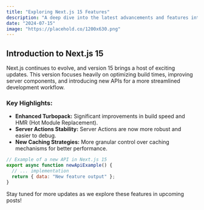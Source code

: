 ```yaml
---
title: "Exploring Next.js 15 Features"
description: "A deep dive into the latest advancements and features introduced in Next.js 15, enhancing developer experience and application performance."
date: "2024-07-15"
image: "https://placehold.co/1200x630.png"
---
```


## Introduction to Next.js 15

Next.js continues to evolve, and version 15 brings a host of exciting updates. This version focuses heavily on optimizing build times, improving server components, and introducing new APIs for a more streamlined development workflow.

### Key Highlights:

*   **Enhanced Turbopack:** Significant improvements in build speed and HMR (Hot Module Replacement).
*   **Server Actions Stability:** Server Actions are now more robust and easier to debug.
*   **New Caching Strategies:** More granular control over caching mechanisms for better performance.

```javascript
// Example of a new API in Next.js 15
export async function newApiExample() {
  // ... implementation
  return { data: "New feature output" };
}
```

Stay tuned for more updates as we explore these features in upcoming posts!

